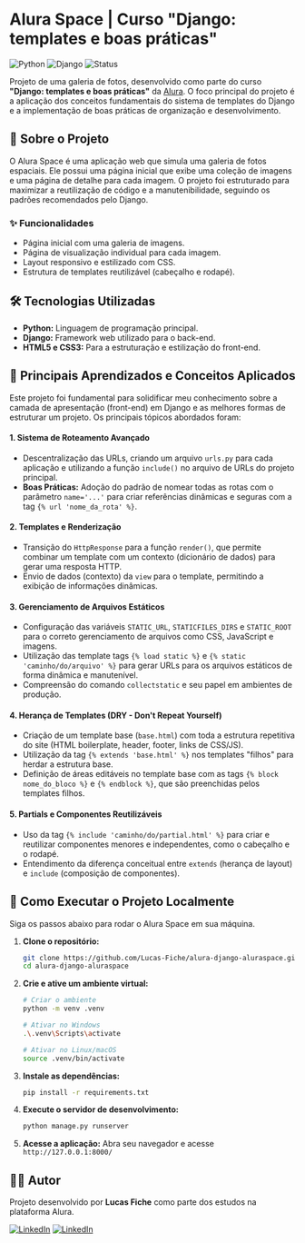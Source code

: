 # Alura Space | Curso "Django: templates e boas práticas"

![Python](https://img.shields.io/badge/Python-3.10+-blue?logo=python&logoColor=yellow)
![Django](https://img.shields.io/badge/Django-4.x-green?logo=django)
![Status](https://img.shields.io/badge/Status-Concluído-brightgreen)

Projeto de uma galeria de fotos, desenvolvido como parte do curso **"Django: templates e boas práticas"** da [Alura](https://www.alura.com.br). O foco principal do projeto é a aplicação dos conceitos fundamentais do sistema de templates do Django e a implementação de boas práticas de organização e desenvolvimento.

## 🚀 Sobre o Projeto

O Alura Space é uma aplicação web que simula uma galeria de fotos espaciais. Ele possui uma página inicial que exibe uma coleção de imagens e uma página de detalhe para cada imagem. O projeto foi estruturado para maximizar a reutilização de código e a manutenibilidade, seguindo os padrões recomendados pelo Django.

### ✨ Funcionalidades

* Página inicial com uma galeria de imagens.
* Página de visualização individual para cada imagem.
* Layout responsivo e estilizado com CSS.
* Estrutura de templates reutilizável (cabeçalho e rodapé).

## 🛠️ Tecnologias Utilizadas

* **Python:** Linguagem de programação principal.
* **Django:** Framework web utilizado para o back-end.
* **HTML5 e CSS3:** Para a estruturação e estilização do front-end.

## 🧠 Principais Aprendizados e Conceitos Aplicados

Este projeto foi fundamental para solidificar meu conhecimento sobre a camada de apresentação (front-end) em Django e as melhores formas de estruturar um projeto. Os principais tópicos abordados foram:

#### 1. **Sistema de Roteamento Avançado**
   - Descentralização das URLs, criando um arquivo `urls.py` para cada aplicação e utilizando a função `include()` no arquivo de URLs do projeto principal.
   - **Boas Práticas:** Adoção do padrão de nomear todas as rotas com o parâmetro `name='...'` para criar referências dinâmicas e seguras com a tag `{% url 'nome_da_rota' %}`.

#### 2. **Templates e Renderização**
   - Transição do `HttpResponse` para a função `render()`, que permite combinar um template com um contexto (dicionário de dados) para gerar uma resposta HTTP.
   - Envio de dados (contexto) da `view` para o template, permitindo a exibição de informações dinâmicas.

#### 3. **Gerenciamento de Arquivos Estáticos**
   - Configuração das variáveis `STATIC_URL`, `STATICFILES_DIRS` e `STATIC_ROOT` para o correto gerenciamento de arquivos como CSS, JavaScript e imagens.
   - Utilização das template tags `{% load static %}` e `{% static 'caminho/do/arquivo' %}` para gerar URLs para os arquivos estáticos de forma dinâmica e manutenível.
   - Compreensão do comando `collectstatic` e seu papel em ambientes de produção.

#### 4. **Herança de Templates (DRY - Don't Repeat Yourself)**
   - Criação de um template base (`base.html`) com toda a estrutura repetitiva do site (HTML boilerplate, header, footer, links de CSS/JS).
   - Utilização da tag `{% extends 'base.html' %}` nos templates "filhos" para herdar a estrutura base.
   - Definição de áreas editáveis no template base com as tags `{% block nome_do_bloco %}` e `{% endblock %}`, que são preenchidas pelos templates filhos.

#### 5. **Partials e Componentes Reutilizáveis**
   - Uso da tag `{% include 'caminho/do/partial.html' %}` para criar e reutilizar componentes menores e independentes, como o cabeçalho e o rodapé.
   - Entendimento da diferença conceitual entre `extends` (herança de layout) e `include` (composição de componentes).

## 📂 Como Executar o Projeto Localmente

Siga os passos abaixo para rodar o Alura Space em sua máquina.

1.  **Clone o repositório:**
    ```bash
    git clone https://github.com/Lucas-Fiche/alura-django-aluraspace.git (https://github.com/Lucas-Fiche/alura-django-aluraspace.git)
    cd alura-django-aluraspace
    ```

2.  **Crie e ative um ambiente virtual:**
    ```bash
    # Criar o ambiente
    python -m venv .venv

    # Ativar no Windows
    .\.venv\Scripts\activate

    # Ativar no Linux/macOS
    source .venv/bin/activate
    ```

3.  **Instale as dependências:**
    ```bash
    pip install -r requirements.txt
    ```

4.  **Execute o servidor de desenvolvimento:**
    ```bash
    python manage.py runserver
    ```

5.  **Acesse a aplicação:**
    Abra seu navegador e acesse `http://127.0.0.1:8000/`

## 👨‍💻 Autor

Projeto desenvolvido por **Lucas Fiche** como parte dos estudos na plataforma Alura.

[![LinkedIn](https://img.shields.io/badge/LinkedIn-0A66C2?style=for-the-badge&logo=linkedin&logoColor=white)](www.linkedin.com/in/lucas-fiche-76aa24201)
[![LinkedIn](https://img.shields.io/badge/LinkedIn-0A66C2?style=for-the-badge&logo=linkedin&logoColor=white)](https://www.linkedin.com/in/lucas-fiche-76aa24201)
